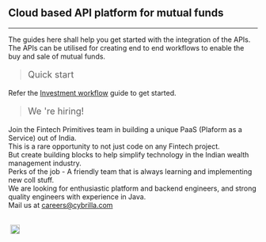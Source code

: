 <!--<h1>Fintech Primitives</h1>-->

## Cloud based API platform for mutual funds
------------------------------

<!--<h4>The guides available here shall help your technical team to understand the integration of the APIs.</h4>
<h4>The APIs can be utilised for creating investors, KYC, handling different types of orders; as well as getting reporting on transactions.</h4>-->

<!--New visitor?-->
The guides here shall help you get started with the integration of the APIs.<br>
The APIs can be utilised for creating end to end workflows to enable the buy and sale of mutual funds.

><p style="font-size:18px">Quick start</p>

Refer the [Investment workflow](/pages/quickstart) guide to get started.

><p style="font-size:18px">We 're hiring!</p>

Join the Fintech Primitives team in building a unique PaaS (Plaform as a Service) out of India.<br>
This is a rare opportunity to not just code on any Fintech project.<br>
But create building blocks to help simplify technology in the Indian wealth management industry.<br>
Perks of the job - A friendly team that is always learning and implementing new coll stuff.<br> 
We are looking for enthusiastic platform and backend engineers, and strong quality engineers with experience in Java.<br>
Mail us at [careers@cybrilla.com](mailto:careers@cybrilla.com)

<br>
<img height="19px" style="margin-left: 4px;" src="https://img.shields.io/badge/v1.1-Updated on 24/05/2019-42b983.svg"/>
